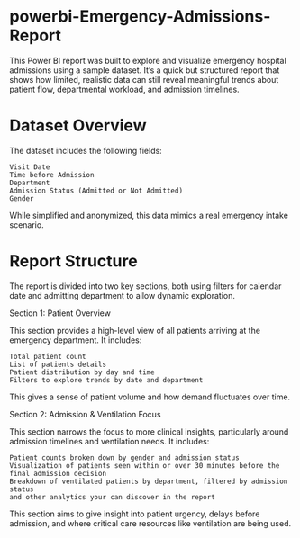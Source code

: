 # powerbi-Emergency-Admissions-Report
This Power BI report was built to explore and visualize emergency hospital admissions using a sample dataset. It’s a quick but structured report that shows how limited, realistic data can still reveal meaningful trends about patient flow, departmental workload, and admission timelines.

# Dataset Overview

The dataset includes the following fields:

    Visit Date
    Time before Admission
    Department
    Admission Status (Admitted or Not Admitted)
    Gender

While simplified and anonymized, this data mimics a real emergency intake scenario.

# Report Structure

The report is divided into two key sections, both using filters for calendar date and admitting department to allow dynamic exploration.

Section 1: Patient Overview

This section provides a high-level view of all patients arriving at the emergency department. It includes:

    Total patient count
    List of patients details
    Patient distribution by day and time
    Filters to explore trends by date and department

This gives a sense of patient volume and how demand fluctuates over time.

Section 2: Admission & Ventilation Focus

This section narrows the focus to more clinical insights, particularly around admission timelines and ventilation needs. It includes:

    Patient counts broken down by gender and admission status
    Visualization of patients seen within or over 30 minutes before the final admission decision
    Breakdown of ventilated patients by department, filtered by admission status
    and other analytics your can discover in the report

This section aims to give insight into patient urgency, delays before admission, and where critical care resources like ventilation are being used.
